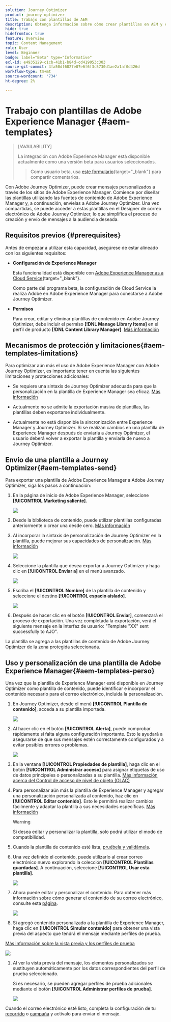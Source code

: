```yaml
---
solution: Journey Optimizer
product: journey optimizer
title: Trabajo con plantillas de AEM
description: Obtenga información sobre cómo crear plantillas en AEM y exportarlas a Journey Optimizer
hide: true
hidefromtoc: true
feature: Overview
topic: Content Management
role: User
level: Beginner
badge: label="Beta" type="Informative"
exl-id: e4935129-c1cb-41b1-b84d-cd419053c303
source-git-commit: 4fa50df6827e07e6f6f3c5730d1ae2a1af0d426d
workflow-type: tm+mt
source-wordcount: '734'
ht-degree: 2%

---
```


# Trabajo con plantillas de Adobe Experience Manager {#aem-templates}

>[!AVAILABILITY]
>
>La integración con Adobe Experience Manager está disponible actualmente como una versión beta para usuarios seleccionados.
>> Como usuario beta, usa [este formulario](https://forms.office.com/pages/responsepage.aspx?id=Wht7-jR7h0OUrtLBeN7O4Wf0cbVTQ3tCpW_unE-w8-JUN1FaNlAzNkhPSUdaSkJXVFRCNTRJNVRFSy4u){target="_blank"} para compartir comentarios.

Con Adobe Journey Optimizer, puede crear mensajes personalizados a través de los sitios de Adobe Experience Manager. Comience por diseñar las plantillas utilizando las fuentes de contenido de Adobe Experience Manager y, a continuación, envíelas a Adobe Journey Optimizer. Una vez compartidas, se puede acceder a estas plantillas en el Designer de correo electrónico de Adobe Journey Optimizer, lo que simplifica el proceso de creación y envío de mensajes a la audiencia deseada.

## Requisitos previos {#prerequisites}

Antes de empezar a utilizar esta capacidad, asegúrese de estar alineado con los siguientes requisitos:

* **Configuración de Experience Manager**

  Esta funcionalidad está disponible con [Adobe Experience Manager as a Cloud Service](https://experienceleague.adobe.com/docs/experience-manager-cloud-service/content/overview/introduction.html?lang=es){target="_blank"}.

  Como parte del programa beta, la configuración de Cloud Service la realiza Adobe en Adobe Experience Manager para conectarse a Adobe Journey Optimizer.

* **Permisos**

  Para crear, editar y eliminar plantillas de contenido en Adobe Journey Optimizer, debe incluir el permiso **[!DNL Manage Library Items]** en el perfil de producto **[!DNL Content Library Manager]**. [Más información](../administration/ootb-product-profiles.md#content-library-manager)

## Mecanismos de protección y limitaciones{#aem-templates-limitations}

Para optimizar aún más el uso de Adobe Experience Manager con Adobe Journey Optimizer, es importante tener en cuenta las siguientes limitaciones y protecciones adicionales:

* Se requiere una sintaxis de Journey Optimizer adecuada para que la personalización en la plantilla de Experience Manager sea eficaz. [Más información](../personalization/personalization-syntax.md)

* Actualmente no se admite la exportación masiva de plantillas, las plantillas deben exportarse individualmente.

* Actualmente no está disponible la sincronización entre Experience Manager y Journey Optimizer. Si se realizan cambios en una plantilla de Experience Manager después de enviarla a Journey Optimizer, el usuario deberá volver a exportar la plantilla y enviarla de nuevo a Journey Optimizer.

## Envío de una plantilla a Journey Optimizer{#aem-templates-send}

Para exportar una plantilla de Adobe Experience Manager a Adobe Journey Optimizer, siga los pasos a continuación:

1. En la página de inicio de Adobe Experience Manager, seleccione **[!UICONTROL Marketing saliente]**.

   ![](assets/aem-outbound-menu.png)

1. Desde la biblioteca de contenido, puede utilizar plantillas configuradas anteriormente o crear una desde cero. [Más información](https://experienceleague.adobe.com/docs/experience-manager-65/authoring/authoring/managing-pages.html#creating-a-new-page)

1. Al incorporar la sintaxis de personalización de Journey Optimizer en la plantilla, puede mejorar sus capacidades de personalización. [Más información](../personalization/personalization-syntax.md)

   ![](assets/aem_ajo_4.png)

1. Seleccione la plantilla que desea exportar a Journey Optimizer y haga clic en **[!UICONTROL Enviar a]** en el menú avanzado.

   ![](assets/aem-advanced-menu.png)

1. Escriba el **[!UICONTROL Nombre]** de la plantilla de contenido y seleccione el destino **[!UICONTROL espacio aislado]**.

   ![](assets/aem-send-template-settings.png)

1. Después de hacer clic en el botón **[!UICONTROL Enviar]**, comenzará el proceso de exportación. Una vez completada la exportación, verá el siguiente mensaje en la interfaz de usuario: &quot;Template &quot;XX&quot; sent successfully to AJO&quot;.

La plantilla se agrega a las plantillas de contenido de Adobe Journey Optimizer de la zona protegida seleccionada.

## Uso y personalización de una plantilla de Adobe Experience Manager{#aem-templates-perso}

Una vez que la plantilla de Experience Manager esté disponible en Journey Optimizer como plantilla de contenido, puede identificar e incorporar el contenido necesario para el correo electrónico, incluida la personalización.

1. En Journey Optimizer, desde el menú **[!UICONTROL Plantilla de contenido]**, acceda a su plantilla importada.

   ![](assets/aem_ajo_1.png)

1. Al hacer clic en el botón **[!UICONTROL Alerta]**, puede comprobar rápidamente si falta alguna configuración importante. Esto le ayudará a asegurarse de que sus mensajes estén correctamente configurados y a evitar posibles errores o problemas.

   ![](assets/aem_ajo_2.png)

1. En la ventana **[!UICONTROL Propiedades de plantilla]**, haga clic en el botón **[!UICONTROL Administrar acceso]** para asignar etiquetas de uso de datos principales o personalizadas a su plantilla. [Más información acerca del Control de acceso de nivel de objeto (OLAC)](../administration/object-based-access.md)

1. Para personalizar aún más la plantilla de Experience Manager y agregar una personalización personalizada al contenido, haz clic en **[!UICONTROL Editar contenido]**. Esto le permitirá realizar cambios fácilmente y adaptar la plantilla a sus necesidades específicas. [Más información](../email/get-started-email-design.md)

   >[!WARNING]
   >
   > Si desea editar y personalizar la plantilla, solo podrá utilizar el modo de compatibilidad.

1. Cuando la plantilla de contenido esté lista, [pruébela y validámela](../content-management/content-templates.md#test-template).

1. Una vez definido el contenido, puede utilizarlo al crear correo electrónico nuevo explorando la colección **[!UICONTROL Plantillas guardadas]**. A continuación, seleccione **[!UICONTROL Usar esta plantilla]**.

   ![](assets/aem_ajo_3.png)

1. Ahora puede editar y personalizar el contenido. Para obtener más información sobre cómo generar el contenido de su correo electrónico, consulte esta [página](../email/content-from-scratch.md).

   ![](assets/aem_ajo_5.png)

1. Si agregó contenido personalizado a la plantilla de Experience Manager, haga clic en **[!UICONTROL Simular contenido]** para obtener una vista previa del aspecto que tendrá el mensaje mediante perfiles de prueba.

[Más información sobre la vista previa y los perfiles de prueba](../content-management/preview-test.md)

   ![](assets/aem_ajo_6.png)

1. Al ver la vista previa del mensaje, los elementos personalizados se sustituyen automáticamente por los datos correspondientes del perfil de prueba seleccionado.

   Si es necesario, se pueden agregar perfiles de prueba adicionales mediante el botón **[!UICONTROL Administrar perfiles de prueba]**.

   ![](assets/aem_ajo_7.png)

Cuando el correo electrónico esté listo, completa la configuración de tu [recorrido](../building-journeys/journey-gs.md) o [campaña](../campaigns/create-campaign.md) y actívalo para enviar el mensaje.
